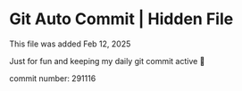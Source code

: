 # Git Auto Commit | Hidden File

This file was added Feb 12, 2025

Just for fun and keeping my daily git commit active 🤪

commit number: 291116
